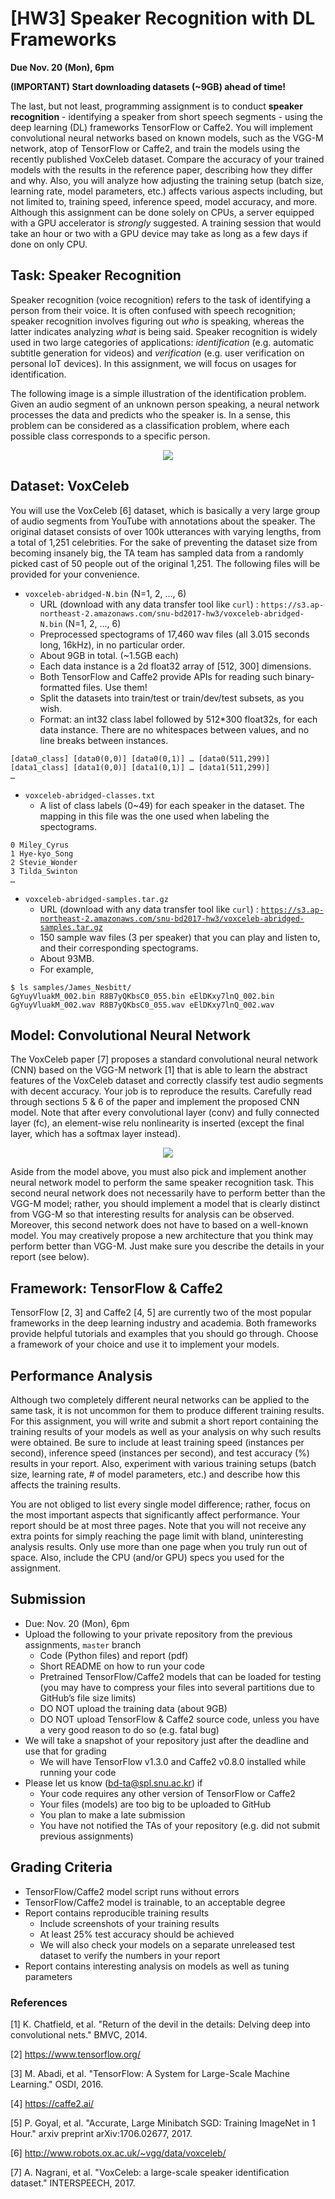 # [HW3] Speaker Recognition with DL Frameworks

**Due Nov. 20 (Mon), 6pm**

******(IMPORTANT) Start downloading datasets (~9GB) ahead of time!******

The last, but not least, programming assignment is to conduct **speaker recognition** - identifying a speaker from short speech segments - using the deep learning (DL) frameworks TensorFlow or Caffe2. You will implement convolutional neural networks based on known models, such as the VGG-M network, atop of TensorFlow or Caffe2, and train the models using the recently published VoxCeleb dataset. Compare the accuracy of your trained models with the results in the reference paper, describing how they differ and why. Also, you will analyze how adjusting the training setup (batch size, learning rate, model parameters, etc.) affects various aspects including, but not limited to, training speed, inference speed, model accuracy, and more. Although this assignment can be done solely on CPUs, a server equipped with a GPU accelerator is *strongly* suggested. A training session that would take an hour or two with a GPU device may take as long as a few days if done on only CPU.

## Task: Speaker Recognition
Speaker recognition (voice recognition) refers to the task of identifying a person from their voice. It is often confused with speech recognition; speaker recognition involves figuring out *who* is speaking, whereas the latter indicates analyzing *what* is being said. Speaker recognition is widely used in two large categories of applications: *identification* (e.g. automatic subtitle generation for videos) and *verification* (e.g. user verification on personal IoT devices). In this assignment, we will focus on usages for identification.

The following image is a simple illustration of the identification problem. Given an audio segment of an unknown person speaking, a neural network processes the data and predicts who the speaker is. In a sense, this problem can be considered as a classification problem, where each possible class corresponds to a specific person.

<p align="center">
  <img src="speaker-recognition-identification.png" />
</p>



## Dataset: VoxCeleb
You will use the VoxCeleb [6] dataset, which is basically a very large group of audio segments from YouTube with annotations about the speaker. The original dataset consists of over 100k utterances with varying lengths, from a total of 1,251 celebrities. For the sake of preventing the dataset size from becoming insanely big, the TA team has sampled data from a randomly picked cast of 50 people out of the original 1,251. The following files will be provided for your convenience.

* `voxceleb-abridged-N.bin` (N=1, 2, …, 6)
  * URL (download with any data transfer tool like `curl`) : `https://s3.ap-northeast-2.amazonaws.com/snu-bd2017-hw3/voxceleb-abridged-N.bin` (N=1, 2, …, 6)
  * Preprocessed spectograms of 17,460 wav files (all 3.015 seconds long, 16kHz), in no particular order.
  * About 9GB in total. (~1.5GB each)
  * Each data instance is a 2d float32 array of [512, 300] dimensions.
  * Both TensorFlow and Caffe2 provide APIs for reading such binary-formatted files. Use them!
  * Split the datasets into train/test or train/dev/test subsets, as you wish.
  * Format: an int32 class label followed by 512*300 float32s, for each data instance. There are no whitespaces between values, and no line breaks between instances.

```
[data0_class] [data0(0,0)] [data0(0,1)] … [data0(511,299)]
[data1_class] [data1(0,0)] [data1(0,1)] … [data1(511,299)]
…
```



* `voxceleb-abridged-classes.txt`
  * A list of class labels (0~49) for each speaker in the dataset. The mapping in this file was the one used when labeling the spectograms.
```
0 Miley_Cyrus
1 Hye-kyo_Song
2 Stevie_Wonder
3 Tilda_Swinton
…
```


* `voxceleb-abridged-samples.tar.gz`
  * URL (download with any data transfer tool like `curl`) : [`https://s3.ap-northeast-2.amazonaws.com/snu-bd2017-hw3/voxceleb-abridged-samples.tar.gz`](https://s3.ap-northeast-2.amazonaws.com/snu-bd2017-hw3/voxceleb-abridged-samples.tar.gz)
  * 150 sample wav files (3 per speaker) that you can play and listen to, and their corresponding spectograms.
  * About 93MB.
  * For example,
```
$ ls samples/James_Nesbitt/
GgYuyVluakM_002.bin R8B7yQKbsC0_055.bin eElDKxy7lnQ_002.bin
GgYuyVluakM_002.wav R8B7yQKbsC0_055.wav eElDKxy7lnQ_002.wav
```

## Model: Convolutional Neural Network
The VoxCeleb paper [7] proposes a standard convolutional neural network (CNN) based on the VGG-M network [1] that is able to learn the abstract features of the VoxCeleb dataset and correctly classify test audio segments with decent accuracy. Your job is to reproduce the results. Carefully read through sections 5 & 6 of the paper and implement the proposed CNN model. Note that after every convolutional layer (conv) and fully connected layer (fc), an element-wise relu nonlinearity is inserted (except the final layer, which has a softmax layer instead).

<p align="center">
  <img src="voxceleb-vgg-m-network.png" />
</p>



Aside from the model above, you must also pick and implement another neural network model to perform the same speaker recognition task. This second neural network does not necessarily have to perform better than the VGG-M model; rather, you should implement a model that is clearly distinct from VGG-M so that interesting results for analysis can be observed. Moreover, this second network does not have to based on a well-known model. You may creatively propose a new architecture that you think may perform better than VGG-M. Just make sure you describe the details in your report (see below).

## Framework: TensorFlow & Caffe2
TensorFlow [2, 3] and Caffe2 [4, 5] are currently two of the most popular frameworks in the deep learning industry and academia. Both frameworks provide helpful tutorials and examples that you should go through. Choose a framework of your choice and use it to implement your models.

## Performance Analysis
Although two completely different neural networks can be applied to the same task, it is not uncommon for them to produce different training results. For this assignment, you will write and submit a short report containing the training results of your models as well as your analysis on why such results were obtained. Be sure to include at least training speed (instances per second), inference speed (instances per second), and test accuracy (%) results in your report. Also, experiment with various training setups (batch size, learning rate, # of model parameters, etc.) and describe how this affects the training results.

You are not obliged to list every single model difference; rather, focus on the most important aspects that significantly affect performance. Your report should be at most three pages. Note that you will not receive any extra points for simply reaching the page limit with bland, uninteresting analysis results. Only use more than one page when you truly run out of space. Also, include the CPU (and/or GPU) specs you used for the assignment.

## Submission
* Due: Nov. 20 (Mon), 6pm
* Upload the following to your private repository from the previous assignments, `master` branch
  * Code (Python files) and report (pdf)
  * Short README on how to run your code
  * Pretrained TensorFlow/Caffe2 models that can be loaded for testing (you may have to compress your files into several partitions due to GitHub’s file size limits)
  * DO NOT upload the training data (about 9GB)
  * DO NOT upload TensorFlow & Caffe2 source code, unless you have a very good reason to do so (e.g. fatal bug)
* We will take a snapshot of your repository just after the deadline and use that for grading
  * We will have TensorFlow v1.3.0 and Caffe2 v0.8.0 installed while running your code
* Please let us know (bd-ta@spl.snu.ac.kr) if
  * Your code requires any other version of TensorFlow or Caffe2
  * Your files (models) are too big to be uploaded to GitHub
  * You plan to make a late submission
  * You have not notified the TAs of your repository (e.g. did not submit previous assignments)


## Grading Criteria
* TensorFlow/Caffe2 model script runs without errors
* TensorFlow/Caffe2 model is trainable, to an acceptable degree
* Report contains reproducible training results
  * Include screenshots of your training results
  * At least 25% test accuracy should be achieved
  * We will also check your models on a separate unreleased test dataset to verify the numbers in your report
* Report contains interesting analysis on models as well as tuning parameters


### References
[1] K. Chatfield, et al. "Return of the devil in the details: Delving deep into convolutional nets." BMVC, 2014.

[2] https://www.tensorflow.org/

[3] M. Abadi, et al. "TensorFlow: A System for Large-Scale Machine Learning." OSDI, 2016.

[4] https://caffe2.ai/

[5] P. Goyal, et al. "Accurate, Large Minibatch SGD: Training ImageNet in 1 Hour." arxiv preprint arXiv:1706.02677, 2017.

[6] http://www.robots.ox.ac.uk/~vgg/data/voxceleb/

[7] A. Nagrani, et al. "VoxCeleb: a large-scale speaker identification dataset." INTERSPEECH, 2017.


